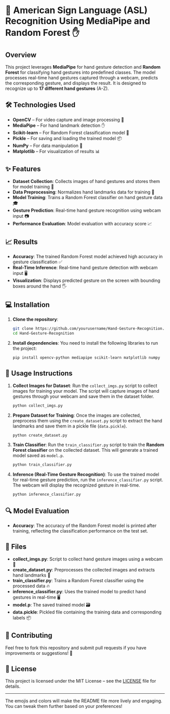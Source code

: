 # 🤖 **American Sign Language (ASL) Recognition Using MediaPipe and Random Forest** ✋

## Overview
This project leverages **MediaPipe** for hand gesture detection and **Random Forest** for classifying hand gestures into predefined classes. The model processes real-time hand gestures captured through a webcam, predicts the corresponding gesture, and displays the result. It is designed to recognize up to **17 different hand gestures** (A-Z).

## 🛠️ **Technologies Used**
- **OpenCV** – For video capture and image processing 🎥
- **MediaPipe** – For hand landmark detection ✋
- **Scikit-learn** – For Random Forest classification model 🌲
- **Pickle** – For saving and loading the trained model 📦
- **NumPy** – For data manipulation 🔢
- **Matplotlib** – For visualization of results 📊

## ✨ **Features**
- **Dataset Collection**: Collects images of hand gestures and stores them for model training 📸
- **Data Preprocessing**: Normalizes hand landmarks data for training 🔧
- **Model Training**: Trains a Random Forest classifier on hand gesture data 🎓
- **Gesture Prediction**: Real-time hand gesture recognition using webcam input 📷
- **Performance Evaluation**: Model evaluation with accuracy score 📈

## 📈 **Results**
- **Accuracy**: The trained Random Forest model achieved high accuracy in gesture classification ✅
- **Real-Time Inference**: Real-time hand gesture detection with webcam input 🖥️
- **Visualization**: Displays predicted gesture on the screen with bounding boxes around the hand 🖐️

## 💻 **Installation**

1. **Clone the repository**:
   ```bash
   git clone https://github.com/yourusername/Hand-Gesture-Recognition.git
   cd Hand-Gesture-Recognition
   ```

2. **Install dependencies**:
   You need to install the following libraries to run the project:
   ```bash
   pip install opencv-python mediapipe scikit-learn matplotlib numpy
   ```

## 📝 **Usage Instructions**

1. **Collect Images for Dataset**:
   Run the `collect_imgs.py` script to collect images for training your model. The script will capture images of hand gestures through your webcam and save them in the dataset folder.

   ```bash
   python collect_imgs.py
   ```

2. **Prepare Dataset for Training**:
   Once the images are collected, preprocess them using the `create_dataset.py` script to extract the hand landmarks and save them in a pickle file (`data.pickle`).

   ```bash
   python create_dataset.py
   ```

3. **Train Classifier**:
   Run the `train_classifier.py` script to train the **Random Forest classifier** on the collected dataset. This will generate a trained model saved as `model.p`.

   ```bash
   python train_classifier.py
   ```

4. **Inference (Real-Time Gesture Recognition)**:
   To use the trained model for real-time gesture prediction, run the `inference_classifier.py` script. The webcam will display the recognized gesture in real-time.

   ```bash
   python inference_classifier.py
   ```

## 🔍 **Model Evaluation**
- **Accuracy**: The accuracy of the Random Forest model is printed after training, reflecting the classification performance on the test set.

## 📂 **Files**

- **collect_imgs.py**: Script to collect hand gesture images using a webcam 📸
- **create_dataset.py**: Preprocesses the collected images and extracts hand landmarks 🧠
- **train_classifier.py**: Trains a Random Forest classifier using the processed data 🔥
- **inference_classifier.py**: Uses the trained model to predict hand gestures in real-time 🖥️
- **model.p**: The saved trained model 🗃️
- **data.pickle**: Pickled file containing the training data and corresponding labels 📦

## 🤝 **Contributing**
Feel free to fork this repository and submit pull requests if you have improvements or suggestions! 🚀

## 📄 **License**
This project is licensed under the MIT License – see the [LICENSE](LICENSE) file for details.

---

The emojis and colors will make the README file more lively and engaging. You can tweak them further based on your preferences!
